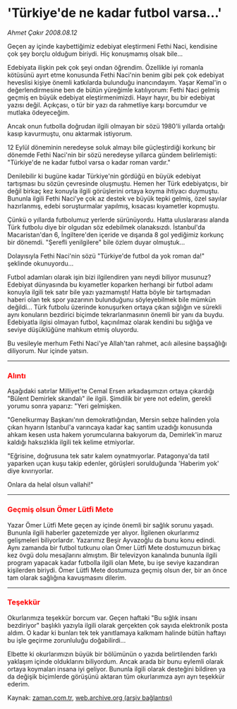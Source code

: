 # 'Türkiye'de ne kadar futbol varsa...'

*Ahmet Çakır 2008.08.12*

<tr><td class="metin" colspan="2" style="padding-top: 20px; padding-left: 5px; padding-right: 10px;">Geçen ay içinde kaybettiğimiz edebiyat eleştirmeni Fethi Naci, kendisine çok şey borçlu olduğum biriydi. Hiç konuşmamış olsak bile...</td></tr><tr><td class="metin" colspan="2" style="padding-top: 20px; padding-left: 5px; padding-right: 10px;"><p>Edebiyata ilişkin pek çok şeyi ondan öğrendim. Özellikle iyi romanla kötüsünü ayırt etme konusunda Fethi Naci'nin benim gibi pek çok edebiyat heveslisi kişiye önemli katkılarda bulunduğu inancındayım. Yaşar Kemal'in o değerlendirmesine ben de bütün yüreğimle katılıyorum: Fethi Naci gelmiş geçmiş en büyük edebiyat eleştirmenimizdi. Hayır hayır, bu bir edebiyat yazısı değil. Açıkçası, o tür bir yazı da rahmetliye karşı borcumdur ve mutlaka ödeyeceğim.
<p>Ancak onun futbolla doğrudan ilgili olmayan bir sözü 1980'li yıllarda ortalığı kasıp kavurmuştu, onu aktarmak istiyorum.
<p>12 Eylül döneminin neredeyse soluk almayı bile güçleştirdiği korkunç bir dönemde Fethi Naci'nin bir sözü neredeyse yıllarca gündem belirlemişti: "Türkiye'de ne kadar futbol varsa o kadar roman vardır."
<p>Denilebilir ki bugüne kadar Türkiye'nin gördüğü en büyük edebiyat tartışması bu sözün çevresinde oluşmuştu. Hemen her Türk edebiyatçısı, bir değil birkaç kez konuyla ilgili görüşlerini ortaya koyma ihtiyacı duymuştu. Bununla ilgili Fethi Naci'ye çok az destek ve büyük tepki gelmiş, özel sayılar hazırlanmış, edebi soruşturmalar yapılmış, kısacası kıyametler kopmuştu.
<p>Çünkü o yıllarda futbolumuz yerlerde sürünüyordu. Hatta uluslararası alanda Türk futbolu diye bir olgudan söz edebilmek olanaksızdı. İstanbul'da Macaristan'dan 6, İngiltere'den içeride ve dışarıda 8 gol yediğimiz korkunç bir dönemdi. "Şerefli yenilgilere" bile özlem duyar olmuştuk...
<p>Dolayısıyla Fethi Naci'nin sözü "Türkiye'de futbol da yok roman da!" şeklinde okunuyordu...
<p>Futbol adamları olarak işin bizi ilgilendiren yanı neydi biliyor musunuz? Edebiyat dünyasında bu kıyametler koparken herhangi bir futbol adamı konuyla ilgili tek satır bile yazı yazmamıştı! Hatta böyle bir tartışmadan haberi olan tek spor yazarının bulunduğunu söyleyebilmek bile mümkün değildi... Türk futbolu üzerinde konuşurken ortaya çıkan sığlığın ve sürekli aynı konuların bezdirici biçimde tekrarlanmasının önemli bir yanı da buydu. Edebiyatla ilgisi olmayan futbol, kaçınılmaz olarak kendini bu sığlığa ve seviye düşüklüğüne mahkum etmiş oluyordu. 
<p>Bu vesileyle merhum Fethi Naci'ye Allah'tan rahmet, acılı ailesine başsağlığı diliyorum. Nur içinde yatsın.
<p>
<hr/>
<h3><font color="#FF0000">Alıntı</font> </h3>
<p>Aşağıdaki satırlar Milliyet'te Cemal Ersen arkadaşımızın ortaya çıkardığı "Bülent Demirlek skandalı" ile ilgili. Şimdilik bir yere not edelim, gerekli yorumu sonra yaparız: "Yeri gelmişken.
<p>"Genelkurmay Başkanı'nın demokratlığından, Mersin sebze halinden yola çıkan hıyarın İstanbul'a varıncaya kadar kaç santim uzadığı konusunda ahkam kesen usta hakem yorumcularına bakıyorum da, Demirlek'in maruz kaldığı haksızlıkla ilgili tek kelime etmiyorlar.
<p>"Eğrisine, doğrusuna tek satır kalem oynatmıyorlar. Patagonya'da tatil yaparken uçan kuşu takip edenler, görüşleri sorulduğunda 'Haberim yok' diye kıvırıyorlar.
<p>Onlara da helal olsun vallahi!"
<hr/>
<h3><font color="#FF0000">Geçmiş olsun Ömer Lütfi Mete
</font></h3>
<p>Yazar Ömer Lütfi Mete geçen ay içinde önemli bir sağlık sorunu yaşadı. Bununla ilgili haberler gazetemizde yer alıyor. İlgilenen okurlarımız gelişmeleri biliyorlardır. Yazarımız Beşir Ayvazoğlu da bunu konu edindi. Aynı zamanda bir futbol tutkunu olan Ömer Lütfi Mete dostumuzun birkaç kez övgü dolu mesajlarını almıştım. Bir televizyon kanalında bununla ilgili program yapacak kadar futbolla ilgili olan Mete, bu işe seviye kazandıran kişilerden biriydi. Ömer Lütfi Mete dostumuza geçmiş olsun der, bir an önce tam olarak sağlığına kavuşmasını dilerim.
<hr/>
<h3><font color="#FF0000">Teşekkür
</font></h3>
<p>Okurlarımıza teşekkür borcum var. Geçen haftaki "Bu sığlık insanı bezdiriyor" başlıklı yazıyla ilgili olarak gerçekten çok sayıda elektronik posta aldım. O kadar ki bunları tek tek yanıtlamaya kalkmam halinde bütün haftayı bu işle geçirme zorunluluğu doğabilirdi...
<p>Elbette ki okurlarımızın büyük bir bölümünün o yazıda belirtilenden farklı yaklaşım içinde olduklarını biliyordum. Ancak arada bir bunu eylemli olarak ortaya koymaları insana iyi geliyor. Bununla ilgili olarak desteğini bildiren ya da değişik biçimlerde görüşünü aktaran tüm okurlarımıza ayrı ayrı teşekkür ederim.<br/></p></p></p></p></p></p></p></p></p></p></p></p></p></p></p></p></td></tr>

Kaynak: [zaman.com.tr](http://zaman.com.tr/yazar.do?yazino=724993), [web.archive.org (arşiv bağlantısı)](http://web.archive.org/web/20080828130258/http://zaman.com.tr:80/yazar.do?yazino=724993)
